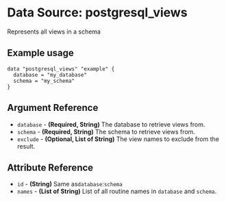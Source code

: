 # Data Source: postgresql_views
Represents all views in a schema
## Example usage
```hcl
data "postgresql_views" "example" {
  database = "my_database"
  schema = "my_schema"
}
```
## Argument Reference
* `database` - **(Required, String)** The database to retrieve views from.
* `schema` - **(Required, String)** The schema to retrieve views from.
* `exclude` - **(Optional, List of String)** The view names to exclude from the result.
## Attribute Reference
* `id` - **(String)** Same as`database`:`schema`
* `names` - **(List of String)** List of all routine names in `database` and `schema`.

